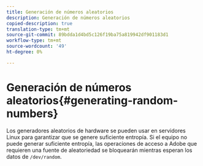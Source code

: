 ```yaml
---
title: Generación de números aleatorios
description: Generación de números aleatorios
copied-description: true
translation-type: tm+mt
source-git-commit: 89bdda1d4bd5c126f19ba75a819942df901183d1
workflow-type: tm+mt
source-wordcount: '49'
ht-degree: 0%

---
```



# Generación de números aleatorios{#generating-random-numbers}

Los generadores aleatorios de hardware se pueden usar en servidores Linux para garantizar que se genere suficiente entropía. Si el equipo no puede generar suficiente entropía, las operaciones de acceso a Adobe que requieren una fuente de aleatoriedad se bloquearán mientras esperan los datos de `/dev/random`.
